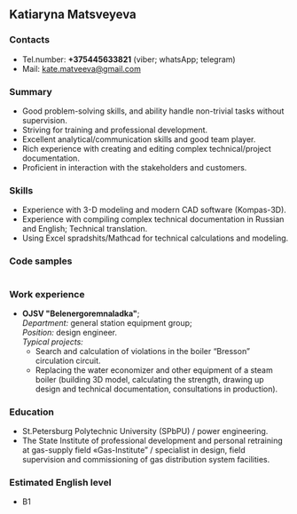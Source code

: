 ## Katiaryna Matsveyeva

### Contacts

- Tel.number: **+375445633821** (viber; whatsApp; telegram)
- Mail: kate.matveeva@gmail.com

### Summary

- Good problem-solving skills, and ability handle non-trivial tasks without supervision.
- Striving for training and professional development.
- Excellent analytical/communication skills and good team player.
- Rich experience with creating and editing complex technical/project documentation.
- Proficient in interaction with the stakeholders and customers.

### Skills

- Experience with 3-D modeling and modern CAD software (Kompas-3D).
- Experience with compiling complex technical documentation in Russian and English; Technical translation.
- Using Excel spradshits/Mathcad for technical calculations and modeling.

### Code samples

```

```

### Work experience

- **OJSV "Belenergoremnaladka"**;  
   _Department:_ general station equipment group;  
   _Position:_ design engineer.  
  _Typical projects:_
  - Search and calculation of violations in the boiler “Bresson” circulation circuit.
  - Replacing the water economizer and other equipment of a steam boiler (building 3D model, calculating the strength, drawing up design and technical documentation, consultations in production).

### Education

- St.Petersburg Polytechnic University (SPbPU) / power engineering.
- The State Institute of professional development and personal retraining at gas-supply field «Gas-Institute” / specialist in design, field supervision and commissioning of gas distribution system facilities.

### Estimated English level

- B1
